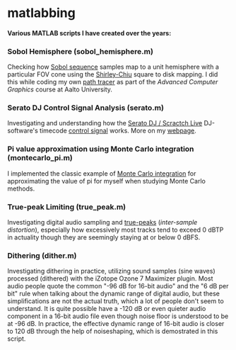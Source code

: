 # matlabbing
#### Various MATLAB scripts I have created over the years:                   



### Sobol Hemisphere (sobol_hemisphere.m)

Checking how [Sobol sequence](https://en.wikipedia.org/wiki/Sobol_sequence) samples map to a unit hemisphere with a particular FOV cone using the [Shirley-Chiu](https://doi.org/10.1080/10867651.1997.10487479) square to disk mapping. I did this while coding my own [path tracer](https://en.wikipedia.org/wiki/Path_tracing) as part of the _Advanced Computer Graphics_ course at Aalto University.        


### Serato DJ Control Signal Analysis (serato.m)

Investigating and understanding how the [Serato DJ / Scractch Live](https://serato.com/) DJ-software's timecode [control signal](https://en.wikipedia.org/wiki/Vinyl_emulation_software) works. More on my [webpage](http://www.esgrove.fi/analysing-the-serato-dj-timecode-signal/).              


### Pi value approximation using Monte Carlo integration (montecarlo_pi.m)

I implemented the classic example of [Monte Carlo integration](https://en.wikipedia.org/wiki/Monte_Carlo_integration) for approximating the value of pi for myself when studying Monte Carlo methods.       


### True-peak Limiting (true_peak.m)

Investigating digital audio sampling and [true-peaks](https://techblog.izotope.com/2015/08/24/true-peak-detection/) (_inter-sample distortion_), especially how excessively most tracks tend to exceed 0 dBTP in actuality though they are seemingly staying at or below 0 dBFS.


### Dithering (dither.m)

Investigating dithering in practice, utilizing sound samples (sine waves) processed (dithered) with the iZotope Ozone 7 Maximizer plugin. Most audio people quote the common "-96 dB for 16-bit audio" and the "6 dB per bit" rule when talking about the dynamic range of digital audio, but these simplifications are not the actual truth, which a lot of people don't seem to understand. It is quite possible have a -120 dB or even quieter audio component in a 16-bit audio file even though noise floor is understood to be at -96 dB. In practice, the effective dynamic range of 16-bit audio is closer to 120 dB through the help of noiseshaping, which is demostrated in this script.                


